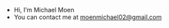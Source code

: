 - Hi, I’m Michael Moen
- You can contact me at moenmichael02@gmail.com

<!---
MoenMi/MoenMi is a ✨ special ✨ repository because its `README.md` (this file) appears on your GitHub profile.
You can click the Preview link to take a look at your changes.
--->
